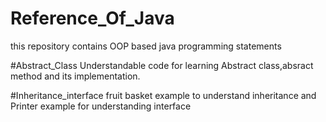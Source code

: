 # Reference_Of_Java
this repository contains OOP based java programming statements

#Abstract_Class 
  Understandable code for learning Abstract class,absract method and its implementation.
  
#Inheritance_interface
   fruit basket example to understand inheritance and Printer example for understanding interface
